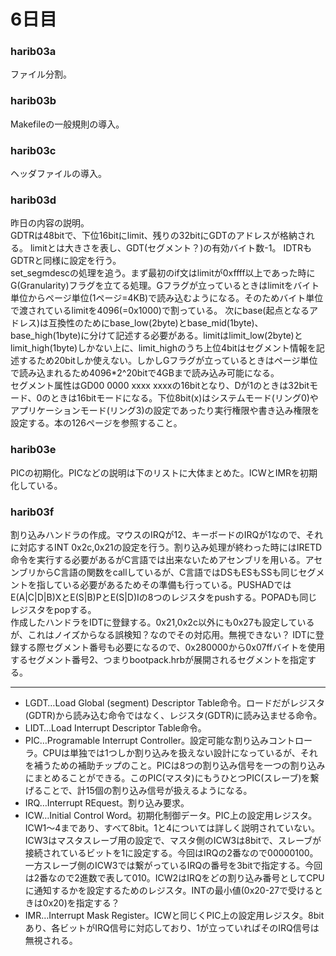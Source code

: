 # 6日目

### harib03a
ファイル分割。

### harib03b
Makefileの一般規則の導入。

### harib03c
ヘッダファイルの導入。

### harib03d
昨日の内容の説明。  
GDTRは48bitで、下位16bitにlimit、残りの32bitにGDTのアドレスが格納される。
limitとは大きさを表し、GDT(セグメント？)の有効バイト数-1。
IDTRもGDTRと同様に設定を行う。  
set_segmdescの処理を追う。まず最初のif文はlimitが0xffff以上であった時にG(Granularity)フラグを立てる処理。Gフラグが立っているときはlimitをバイト単位からページ単位(1ページ=4KB)で読み込むようになる。そのためバイト単位で渡されているlimitを4096(=0x1000)で割っている。
次にbase(起点となるアドレス)は互換性のためにbase\_low(2byte)とbase\_mid(1byte)、base\_high(1byte)に分けて記述する必要がある。limitはlimit\_low(2byte)とlimit\_high(1byte)しかない上に、limit\_highのうち上位4bitはセグメント情報を記述するため20bitしか使えない。しかしGフラグが立っているときはページ単位で読み込まれるため4096*2^20bitで4GBまで読み込み可能になる。  
セグメント属性はGD00 0000 xxxx xxxxの16bitとなり、Dが1のときは32bitモード、0のときは16bitモードになる。下位8bit(x)はシステムモード(リング0)やアプリケーションモード(リング3)の設定であったり実行権限や書き込み権限を設定する。本の126ページを参照すること。

### harib03e
PICの初期化。PICなどの説明は下のリストに大体まとめた。ICWとIMRを初期化している。

### harib03f
割り込みハンドラの作成。マウスのIRQが12、キーボードのIRQが1なので、それに対応するINT 0x2c,0x21の設定を行う。割り込み処理が終わった時にはIRETD命令を実行する必要があるがC言語では出来ないためアセンブリを用いる。アセンブリからC言語の関数をcallしているが、C言語ではDSもESもSSも同じセグメントを指している必要があるためその準備も行っている。PUSHADではE(A|C|D|B)XとE(S|B)PとE(S|D)Iの8つのレジスタをpushする。POPADも同じレジスタをpopする。  
作成したハンドラをIDTに登録する。0x21,0x2c以外にも0x27も設定しているが、これはノイズからなる誤検知？なのでその対応用。無視できない？
IDTに登録する際セグメント番号も必要になるので、0x280000から0x07ffバイトを使用するセグメント番号2、つまりbootpack.hrbが展開されるセグメントを指定する。

---------
* LGDT…Load Global (segment) Descriptor Table命令。ロードだがレジスタ(GDTR)から読み込む命令ではなく、レジスタ(GDTR)に読み込ませる命令。
* LIDT…Load Interrupt Descriptor Table命令。
* PIC…Programable Interrupt Controller。設定可能な割り込みコントローラ。CPUは単独では1つしか割り込みを扱えない設計になっているが、それを補うための補助チップのこと。PICは8つの割り込み信号を一つの割り込みにまとめることができる。このPIC(マスタ)にもうひとつPIC(スレーブ)を繋げることで、計15個の割り込み信号が扱えるようになる。
* IRQ…Interrupt REquest。割り込み要求。
* ICW…Initial Control Word。初期化制御データ。PIC上の設定用レジスタ。ICW1〜4まであり、すべて8bit。1と4については詳しく説明されていない。ICW3はマスタスレーブ用の設定で、マスタ側のICW3は8bitで、スレーブが接続されているビットを1に設定する。今回はIRQの2番なので00000100。一方スレーブ側のICW3では繋がっているIRQの番号を3bitで指定する。今回は2番なので2進数で表して010。ICW2はIRQをどの割り込み番号としてCPUに通知するかを設定するためのレジスタ。INTの最小値(0x20-27で受けるときは0x20)を指定する？
* IMR…Interrupt Mask Register。ICWと同じくPIC上の設定用レジスタ。8bitあり、各ビットがIRQ信号に対応しており、1が立っていればそのIRQ信号は無視される。
